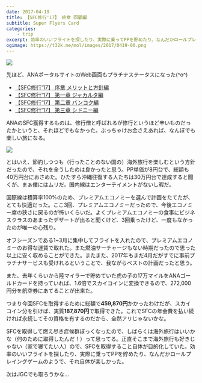 ```yaml
---
date: 2017-04-19
title: 【SFC修行'17】 終章 回顧編
subtitle: Super Flyers Card
categories: 
    - trip
excerpt: 効率のいいフライトを探したり、実際に乗ってPPを貯めたり、なんだかロールプレイングゲームのようで、それ自体が楽しかった。
ogimage: https://t32k.me/mol/images/2017/0419-00.png
---
```


![](/mol/images/2017/0419-01.png)

先ほど、ANAポータルサイトのWeb画面もプラチナステータスになった(^o^)

- [【SFC修行'17】 序章 メリットと方針編](/mol/log/2017-sfc-intro/)
- [【SFC修行'17】 第一章 ジャカルタ編](/mol/log/2017-sfc-jakarta/)
- [【SFC修行'17】 第二章 バンコク編](/mol/log/2017-sfc-bangkok/)
- [【SFC修行'17】 第三章 シドニー編](/mol/log/2017-sfc-sydney/)

ANAのSFC獲得するものは、修行僧と呼ばれるが修行というほど辛いものだったかというと、それほどでもなかった。ぶっちゃけお金さえあれば、なんぼでも楽しい旅になる。

![](/mol/images/2017/0419-00.png)

とはいえ、節約しつつも（行ったことのない国の）海外旅行を楽しむという方針だったので、それを全うしたのは良かったと思う。PP単価が8円台で、総額も40万円台におさめた。ひたすら沖縄往復する人たちは30万円台で達成すると聞くが、まぁ僕にはムリだ。国内線はエンターテイメントがないし暇だ。

国際線は積算率100%のため、プレミアムエコノミーを選んで計画をたてたが、とても快適だった。ここ3回、プレミアムエコノミーだったので、今後エコノミー席の狭さに戻るのが怖いくらいだ。よくプレミアムエコノミーの食事にビジネスクラスのあまったデザートが出ると聞くけど、3回乗ったけど、一度もなかったのが唯一の心残り。  

オフシーズンである1~3月に集中してフライトを入れたので、プレミアムエコノミーのお得な運賃で取れた。また燃油サーチャージもない時期だったので思った以上に安く収めることができた。またまた、2017年もまだ4月だがすでに事前プラチナサービスも受けれるということで、我ながらベストの計画だったと思う。

また、去年くらいから陸マイラーで貯めていた虎の子の17万マイルをANAゴールドカードを持っていれば、1.6倍でスカイコインに変換できるので、272,000円分を航空券にあてることが出来た。

つまり今回SFCを取得するために総額で**459,870円**かかったわけだが、スカイコイン分を引けば、実質**187,870円**で取得できた。これでSFCの年会費を払い続ければ永続してその資格を有するのだから、全然アリじゃないかな。

SFCを取得して燃え尽き症候群ぽっくなったので、しばらくは海外旅行はいいかな（何のために取得したんだ！）って思ってる。正直そこまで海外旅行も好きじゃない（家で寝てたい人）ので、SFCを取得すること自体が目的化していた。効率のいいフライトを探したり、実際に乗ってPPを貯めたり、なんだかロールプレイングゲームのようで、それ自体が楽しかった。

次はJGCでも取ろうかな...

